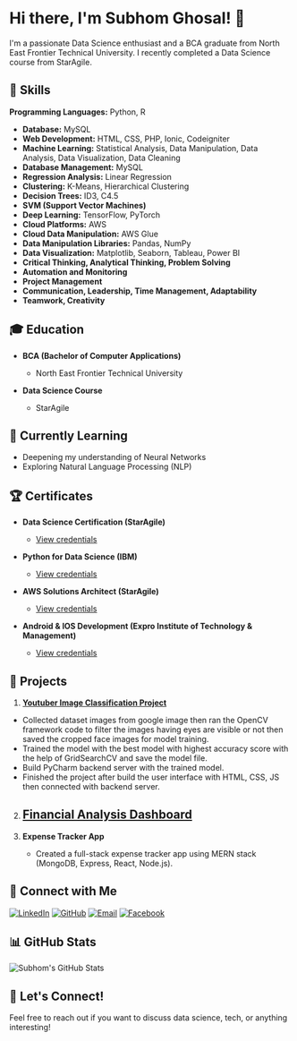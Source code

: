 # Hi there, I'm Subhom Ghosal! 👋

I'm a passionate Data Science enthusiast and a BCA graduate from North East Frontier Technical University. I recently completed a Data Science course from StarAgile.

## 🚀 Skills

**Programming Languages:** Python, R
- **Database:** MySQL
- **Web Development:** HTML, CSS, PHP, Ionic, Codeigniter
- **Machine Learning:** Statistical Analysis, Data Manipulation, Data Analysis, Data Visualization, Data Cleaning
- **Database Management:** MySQL
- **Regression Analysis:** Linear Regression
- **Clustering:** K-Means, Hierarchical Clustering
- **Decision Trees:** ID3, C4.5
- **SVM (Support Vector Machines)**
- **Deep Learning:** TensorFlow, PyTorch
- **Cloud Platforms:** AWS
- **Cloud Data Manipulation:** AWS Glue
- **Data Manipulation Libraries:** Pandas, NumPy
- **Data Visualization:** Matplotlib, Seaborn, Tableau, Power BI
- **Critical Thinking, Analytical Thinking, Problem Solving**
- **Automation and Monitoring**
- **Project Management**
- **Communication, Leadership, Time Management, Adaptability**
- **Teamwork, Creativity**

## 🎓 Education

- **BCA (Bachelor of Computer Applications)**
  - North East Frontier Technical University

- **Data Science Course**
  - StarAgile

## 🌱 Currently Learning

- Deepening my understanding of Neural Networks
- Exploring Natural Language Processing (NLP)


## 🏆 Certificates


- **Data Science Certification (StarAgile)**
  - [View credentials](#)

- **Python for Data Science (IBM)**
  - [View credentials](#)

- **AWS Solutions Architect (StarAgile)**
  - [View credentials](#)

- **Android & IOS Development (Expro Institute of Technology & Management)**
  - [View credentials](#)

## 💼 Projects

1. [**Youtuber Image Classification Project**](https://github.com/iamsubhom/Top-Indian-Youtuber-Image-Classification)
  -	Collected dataset images from google image then ran the OpenCV framework code to filter the images
    having eyes are visible or not then saved the cropped face images for model training.
  -	Trained the model with the best model with highest accuracy score with the help of GridSearchCV and save the model file.
  -	Build PyCharm backend server with the trained model.
  -	Finished the project after build the user interface with HTML, CSS, JS then connected with backend server. 


2. [**Financial Analysis Dashboard**]((https://github.com/iamsubhom/Financial_Analysis_Dashboard_))
   - 

3. **Expense Tracker App**
   - Created a full-stack expense tracker app using MERN stack (MongoDB, Express, React, Node.js).

## 🔗 Connect with Me

[![LinkedIn](https://img.shields.io/badge/LinkedIn-Subhom_Ghosal-blue?style=flat-square&logo=linkedin)](https://www.linkedin.com/in/iamsubhom/)
[![GitHub](https://img.shields.io/badge/GitHub-SubhomGhosal-black?style=flat-square&logo=github)](https://github.com/iamsubhom)
[![Email](https://img.shields.io/badge/Email-officialsubhom%40gmail.com-green?style=flat-square&logo=gmail)](mailto:officialsubhom@gmail.com)
[![Facebook](https://img.shields.io/badge/Facebook-iamsubhom-blue?style=flat-square&logo=facebook)](https://www.facebook.com/iamsubhom)

## 📊 GitHub Stats

![Subhom's GitHub Stats](https://github-readme-stats.vercel.app/api?username=iamsubhom&show_icons=true&count_private=true&hide=contribs)

## 📝 Let's Connect!

Feel free to reach out if you want to discuss data science, tech, or anything interesting!

